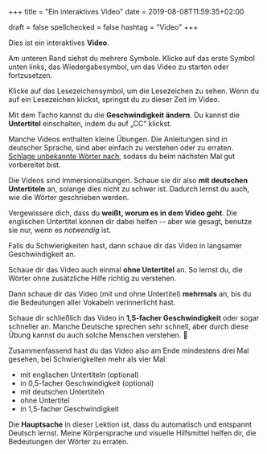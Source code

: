 +++
title = "Ein interaktives Video"
date =  2019-08-08T11:59:35+02:00

draft = false
spellchecked = false
hashtag = "Video"
+++

Dies ist ein interaktives **Video**.

Am unteren Rand siehst du mehrere Symbole. Klicke auf das erste Symbol unten links, das Wiedergabesymbol, um das Video zu starten oder fortzusetzen.

Klicke auf das Lesezeichensymbol, um die Lesezeichen zu sehen. Wenn du auf ein Lesezeichen klickst, springst du zu dieser Zeit im Video.

Mit dem Tacho kannst du die **Geschwindigkeit ändern**. Du kannst die **Untertitel** einschalten, indem du auf „CC“ klickst.

Manche Videos enthalten kleine Übungen. Die Anleitungen sind in deutscher Sprache, sind aber einfach zu verstehen oder zu erraten. [Schlage unbekannte Wörter nach](https://www.dict.cc/), sodass du beim nächsten Mal gut vorbereitet bist.

Die Videos sind Immersionsübungen. Schaue sie dir also **mit deutschen Untertiteln** an, solange dies nicht zu schwer ist. Dadurch lernst du auch, wie die Wörter geschrieben werden.

Vergewissere dich, dass du **weißt, worum es in dem Video geht**. Die englischen Untertitel können dir dabei helfen -- aber wie gesagt, benutze sie nur, wenn es *notwendig* ist.

Falls du Schwierigkeiten hast, dann schaue dir das Video in langsamer Geschwindigkeit an.

Schaue dir das Video auch einmal **ohne Untertitel** an. So lernst du, die Wörter ohne zusätzliche Hilfe richtig zu verstehen.

Dann schaue dir das Video (mit und ohne Untertitel) **mehrmals** an, bis du die Bedeutungen aller Vokabeln verinnerlicht hast.

Schaue dir schließlich das Video in **1,5-facher Geschwindigkeit** oder sogar schneller an. Manche Deutsche sprechen sehr schnell, aber durch diese Übung kannst du auch solche Menschen verstehen. :muscle:

Zusammenfassend hast du das Video also am Ende mindestens drei Mal gesehen, bei Schwierigkeiten mehr als vier Mal:

- mit englischen Untertiteln (optional)
- in 0,5-facher Geschwindigkeit (optional)
- mit deutschen Untertiteln
- ohne Untertitel
- in 1,5-facher Geschwindigkeit

Die **Hauptsache** in dieser Lektion ist, dass du automatisch und entspannt Deutsch lernst. Meine Körpersprache und visuelle Hilfsmittel helfen dir, die Bedeutungen der Wörter zu erraten.